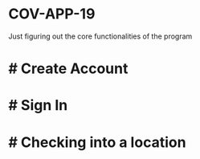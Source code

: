 # COV-APP-19
Just figuring out the core functionalities of the program

# # Create Account
# # Sign In
# # Checking into a location
